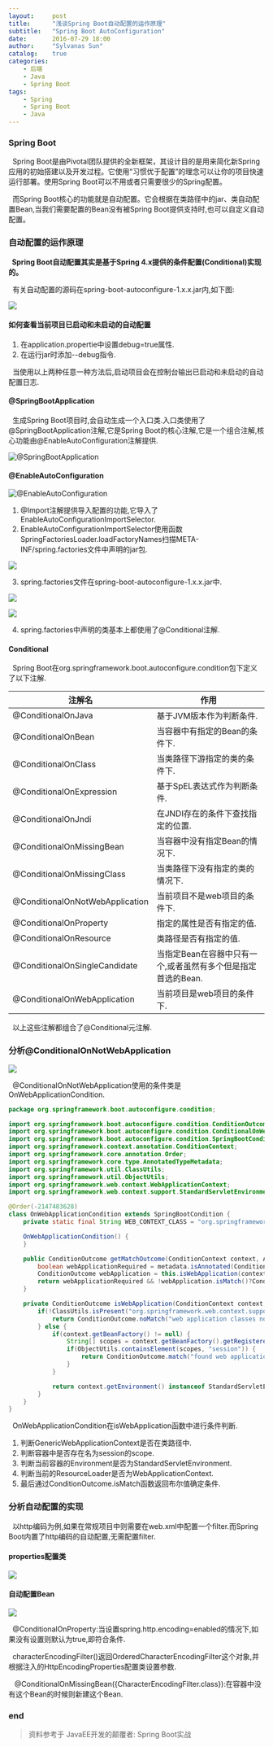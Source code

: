 ```yaml
---
layout:     post
title:      "浅谈Spring Boot自动配置的运作原理"
subtitle:   "Spring Boot AutoConfiguration"
date:       2016-07-29 18:00
author:     "Sylvanas Sun"
catalog:    true
categories: 
    - 后端
    - Java
    - Spring Boot
tags:
    - Spring
    - Spring Boot
    - Java
---
```




### Spring Boot

&nbsp;&nbsp;Spring Boot是由Pivotal团队提供的全新框架，其设计目的是用来简化新Spring应用的初始搭建以及开发过程。它使用“习惯优于配置”的理念可以让你的项目快速运行部署。使用Spring Boot可以不用或者只需要很少的Spring配置。

&nbsp;&nbsp;而Spring Boot核心的功能就是自动配置。它会根据在类路径中的jar、类自动配置Bean,当我们需要配置的Bean没有被Spring Boot提供支持时,也可以自定义自动配置。

### 自动配置的运作原理

**&nbsp;&nbsp;Spring Boot自动配置其实是基于Spring 4.x提供的条件配置(Conditional)实现的。**

&nbsp;&nbsp;有关自动配置的源码在spring-boot-autoconfigure-1.x.x.jar内,如下图:

![](http://ww3.sinaimg.cn/mw690/63503acbjw1f6b6vnzlfgj20co0kimyz.jpg)

#### 如何查看当前项目已启动和未启动的自动配置

 1. 在application.propertie中设置debug=true属性.
 2. 在运行jar时添加--debug指令.

&nbsp;&nbsp;当使用以上两种任意一种方法后,启动项目会在控制台输出已启动和未启动的自动配置日志.

#### @SpringBootApplication

&nbsp;&nbsp;生成Spring Boot项目时,会自动生成一个入口类.入口类使用了@SpringBootApplication注解,它是Spring Boot的核心注解,它是一个组合注解,核心功能由@EnableAutoConfiguration注解提供.

![@SpringBootApplication](http://ww1.sinaimg.cn/mw690/63503acbjw1f6b772ib2sj20he0ft77h.jpg)

#### @EnableAutoConfiguration

![@EnableAutoConfiguration](http://ww3.sinaimg.cn/mw690/63503acbjw1f6b772m676j20gq07qdhi.jpg)

 1. @Import注解提供导入配置的功能,它导入了EnableAutoConfigurationImportSelector.
 2. EnableAutoConfigurationImportSelector使用函数SpringFactoriesLoader.loadFactoryNames扫描META-INF/spring.factories文件中声明的jar包.

![](http://ww1.sinaimg.cn/mw690/63503acbjw1f6b7h23prdj213c0kh7g2.jpg)

 3. spring.factories文件在spring-boot-autoconfigure-1.x.x.jar中.

![](http://ww4.sinaimg.cn/mw690/63503acbjw1f6b7lru822j20ei05ggmu.jpg)

![](http://ww3.sinaimg.cn/mw690/63503acbjw1f6b7lryzw2j20ut0ntaok.jpg)

 4. spring.factories中声明的类基本上都使用了@Conditional注解.

#### Conditional

&nbsp;&nbsp;Spring Boot在org.springframework.boot.autoconfigure.condition包下定义了以下注解.

| 注解名                          | 作用                                                         |
| ------------------------------- | ------------------------------------------------------------ |
| @ConditionalOnJava              | 基于JVM版本作为判断条件.                                     |
| @ConditionalOnBean              | 当容器中有指定的Bean的条件下.                                |
| @ConditionalOnClass             | 当类路径下游指定的类的条件下.                                |
| @ConditionalOnExpression        | 基于SpEL表达式作为判断条件.                                  |
| @ConditionalOnJndi              | 在JNDI存在的条件下查找指定的位置.                            |
| @ConditionalOnMissingBean       | 当容器中没有指定Bean的情况下.                                |
| @ConditionalOnMissingClass      | 当类路径下没有指定的类的情况下.                              |
| @ConditionalOnNotWebApplication | 当前项目不是web项目的条件下.                                 |
| @ConditionalOnProperty          | 指定的属性是否有指定的值.                                    |
| @ConditionalOnResource          | 类路径是否有指定的值.                                        |
| @ConditionalOnSingleCandidate   | 当指定Bean在容器中只有一个,或者虽然有多个但是指定首选的Bean. |
| @ConditionalOnWebApplication    | 当前项目是web项目的条件下.                                   |

&nbsp;&nbsp;以上这些注解都组合了@Conditional元注解.

### 分析@ConditionalOnNotWebApplication

![](http://ww4.sinaimg.cn/mw690/63503acbjw1f6b8n61hytj20fb04dgmt.jpg)

&nbsp;&nbsp;@ConditionalOnNotWebApplication使用的条件类是OnWebApplicationCondition.

```java
package org.springframework.boot.autoconfigure.condition;

import org.springframework.boot.autoconfigure.condition.ConditionOutcome;
import org.springframework.boot.autoconfigure.condition.ConditionalOnWebApplication;
import org.springframework.boot.autoconfigure.condition.SpringBootCondition;
import org.springframework.context.annotation.ConditionContext;
import org.springframework.core.annotation.Order;
import org.springframework.core.type.AnnotatedTypeMetadata;
import org.springframework.util.ClassUtils;
import org.springframework.util.ObjectUtils;
import org.springframework.web.context.WebApplicationContext;
import org.springframework.web.context.support.StandardServletEnvironment;

@Order(-2147483628)
class OnWebApplicationCondition extends SpringBootCondition {
    private static final String WEB_CONTEXT_CLASS = "org.springframework.web.context.support.GenericWebApplicationContext";

    OnWebApplicationCondition() {
    }

    public ConditionOutcome getMatchOutcome(ConditionContext context, AnnotatedTypeMetadata metadata) {
        boolean webApplicationRequired = metadata.isAnnotated(ConditionalOnWebApplication.class.getName());
        ConditionOutcome webApplication = this.isWebApplication(context, metadata);
        return webApplicationRequired && !webApplication.isMatch()?ConditionOutcome.noMatch(webApplication.getMessage()):(!webApplicationRequired && webApplication.isMatch()?ConditionOutcome.noMatch(webApplication.getMessage()):ConditionOutcome.match(webApplication.getMessage()));
    }

    private ConditionOutcome isWebApplication(ConditionContext context, AnnotatedTypeMetadata metadata) {
        if(!ClassUtils.isPresent("org.springframework.web.context.support.GenericWebApplicationContext", context.getClassLoader())) {
            return ConditionOutcome.noMatch("web application classes not found");
        } else {
            if(context.getBeanFactory() != null) {
                String[] scopes = context.getBeanFactory().getRegisteredScopeNames();
                if(ObjectUtils.containsElement(scopes, "session")) {
                    return ConditionOutcome.match("found web application \'session\' scope");
                }
            }

            return context.getEnvironment() instanceof StandardServletEnvironment?ConditionOutcome.match("found web application StandardServletEnvironment"):(context.getResourceLoader() instanceof WebApplicationContext?ConditionOutcome.match("found web application WebApplicationContext"):ConditionOutcome.noMatch("not a web application"));
        }
    }
}
```

&nbsp;&nbsp;OnWebApplicationCondition在isWebApplication函数中进行条件判断.

 1. 判断GenericWebApplicationContext是否在类路径中.
 2. 判断容器中是否存在名为session的scope.
 3. 判断当前容器的Environment是否为StandardServletEnvironment.
 4. 判断当前的ResourceLoader是否为WebApplicationContext.
 5. 最后通过ConditionOutcome.isMatch函数返回布尔值确定条件.

### 分析自动配置的实现

&nbsp;&nbsp;以http编码为例,如果在常规项目中则需要在web.xml中配置一个filter.而Spring Boot内置了http编码的自动配置,无需配置filter.

#### properties配置类

![](http://ww2.sinaimg.cn/mw690/63503acbjw1f6b9s692hxj20p30geq7e.jpg)

#### 自动配置Bean

![](http://ww1.sinaimg.cn/mw690/63503acbjw1f6b9q6z1y8j20wc0idwkd.jpg)

&nbsp;&nbsp;@ConditionalOnProperty:当设置spring.http.encoding=enabled的情况下,如果没有设置则默认为true,即符合条件.

&nbsp;&nbsp;characterEncodingFilter()返回OrderedCharacterEncodingFilter这个对象,并根据注入的HttpEncodingProperties配置类设置参数.

&nbsp;&nbsp; @ConditionalOnMissingBean({CharacterEncodingFilter.class}):在容器中没有这个Bean的时候则新建这个Bean.

### end

> 资料参考于 JavaEE开发的颠覆者: Spring Boot实战

